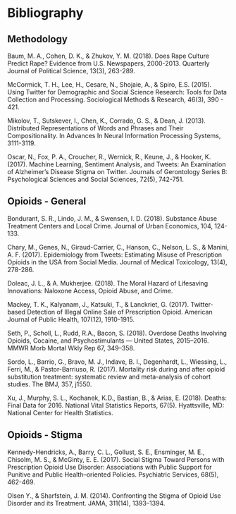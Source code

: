 # Bibliography

## Methodology

Baum, M. A., Cohen, D. K., & Zhukov, Y. M. (2018). Does Rape Culture Predict
Rape? Evidence from U.S. Newspapers, 2000-2013. Quarterly Journal of Political Science, 13(3), 263-289.

McCormick, T. H., Lee, H., Cesare, N., Shojaie, A., & Spiro, E.S. (2015).
Using Twitter for Demographic and Social Science Research: Tools for Data
Collection and Processing. Sociological Methods & Research, 46(3), 390 - 421.

Mikolov, T., Sutskever, I., Chen, K., Corrado, G. S., & Dean, J. (2013).
Distributed Representations of Words and Phrases and Their Compositionality. In
Advances In Neural Information Processing Systems, 3111-3119.

Oscar, N., Fox, P. A., Croucher, R., Wernick, R., Keune, J., & Hooker, K. 
(2017). Machine Learning, Sentiment Analysis, and Tweets: An Examination of
Alzheimer’s Disease Stigma on Twitter. Journals of Gerontology Series B: Psychological Sciences and Social Sciences, 72(5), 742-751.

## Opioids - General

Bondurant, S. R., Lindo, J. M., & Swensen, I. D. (2018). Substance Abuse
Treatment Centers and Local Crime. Journal of Urban Economics, 104, 124-133.

Chary, M., Genes, N., Giraud-Carrier, C., Hanson, C., Nelson, L. S., & Manini, A. F. (2017). Epidemiology from Tweets: Estimating Misuse of Prescription Opioids in the USA from Social Media. Journal of Medical Toxicology, 13(4), 278-286.

Doleac, J. L., & A. Mukherjee. (2018). The Moral Hazard of Lifesaving
Innovations: Naloxone Access, Opioid Abuse, and Crime.

Mackey, T. K., Kalyanam, J., Katsuki, T., & Lanckriet, G. (2017). Twitter-based Detection of Illegal Online Sale of Prescription Opioid. American Journal of Public Health, 107(12), 1910-1915.

Seth, P., Scholl, L., Rudd, R.A., Bacon, S. (2018). Overdose Deaths
Involving Opioids, Cocaine, and Psychostimulants — United States, 2015–2016.
MMWR Morb Mortal Wkly Rep 67, 349–358.

Sordo, L., Barrio, G., Bravo, M. J., Indave, B. I., Degenhardt, L.,
Wiessing, L., Ferri, M., & Pastor-Barriuso, R. (2017). Mortality risk during
and after opioid substitution treatment: systematic review and meta-analysis of cohort studies. The BMJ, 357, j1550.

Xu, J., Murphy, S. L., Kochanek, K.D., Bastian, B., & Arias, E. (2018). Deaths: Final Data for 2016. National Vital Statistics Reports, 67(5). Hyattsville, MD: National Center for Health Statistics.

## Opioids - Stigma

Kennedy-Hendricks, A., Barry, C. L., Gollust, S. E., Ensminger, M. E., Chisolm, M. S., & McGinty, E. E. (2017). Social Stigma Toward Persons with Prescription Opioid Use Disorder: Associations with Public Support for Punitive and Public Health–oriented Policies. Psychiatric Services, 68(5), 462-469.

Olsen Y., & Sharfstein, J. M. (2014). Confronting the Stigma of Opioid Use
Disorder and its Treatment. JAMA, 311(14), 1393–1394.
